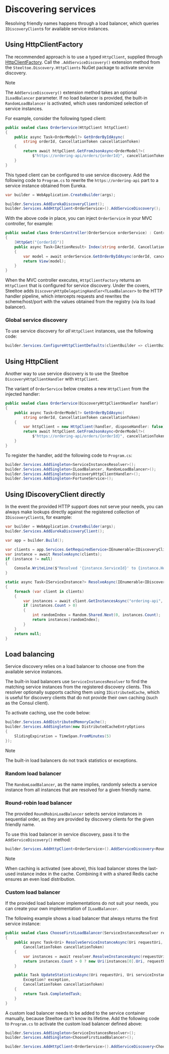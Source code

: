 # Discovering services

Resolving friendly names happens through a load balancer, which queries `IDiscoveryClient`s for available service instances.

## Using HttpClientFactory

The recommended approach is to use a typed `HttpClient`, supplied through
[HttpClientFactory](https://learn.microsoft.com/aspnet/core/fundamentals/http-requests). Call the `.AddServiceDiscovery()`
extension method from the `Steeltoe.Discovery.HttpClients` NuGet package to activate service discovery.

> [!NOTE]
> The `AddServiceDiscovery()` extension method takes an optional `ILoadBalancer` parameter.
> If no load balancer is provided, the built-in `RandomLoadBalancer` is activated,
> which uses randomized selection of service instances.

For example, consider the following typed client:
```csharp
public sealed class OrderService(HttpClient httpClient)
{
    public async Task<OrderModel?> GetOrderByIdAsync(
        string orderId, CancellationToken cancellationToken)
    {
        return await httpClient.GetFromJsonAsync<OrderModel?>(
            $"https://ordering-api/orders/{orderId}", cancellationToken);
    }
}
```

This typed client can be configured to use service discovery. Add the following code to `Program.cs`
to rewrite the `https://ordering-api` part to a service instance obtained from Eureka.

```csharp
var builder = WebApplication.CreateBuilder(args);

builder.Services.AddEurekaDiscoveryClient();
builder.Services.AddHttpClient<OrderService>().AddServiceDiscovery();
```

With the above code in place, you can inject `OrderService` in your MVC controller, for example:

```csharp
public sealed class OrdersController(OrderService orderService) : Controller
{
    [HttpGet("{orderId}")]
    public async Task<IActionResult> Index(string orderId, CancellationToken cancellationToken)
    {
        var model = await orderService.GetOrderByIdAsync(orderId, cancellationToken);
        return View(model);
    }
}
```

When the MVC controller executes, `HttpClientFactory` returns an `HttpClient` that is configured for service discovery.
Under the covers, Steeltoe adds `DiscoveryHttpDelegatingHandler<TLoadBalancer>` to the HTTP handler pipeline,
which intercepts requests and rewrites the scheme/host/port with the values obtained from the registry (via its load balancer).

### Global service discovery

To use service discovery for *all* `HttpClient` instances, use the following code:

```csharp
builder.Services.ConfigureHttpClientDefaults(clientBuilder => clientBuilder.AddServiceDiscovery());
```

## Using HttpClient

Another way to use service discovery is to use the Steeltoe `DiscoveryHttpClientHandler` with `HttpClient`.

The variant of `OrderService` below creates a new `HttpClient` from the injected handler:

```csharp
public sealed class OrderService(DiscoveryHttpClientHandler handler)
{
    public async Task<OrderModel?> GetOrderByIdAsync(
        string orderId, CancellationToken cancellationToken)
    {
        var httpClient = new HttpClient(handler, disposeHandler: false);
        return await httpClient.GetFromJsonAsync<OrderModel?>(
            $"https://ordering-api/orders/{orderId}", cancellationToken);
    }
}
```

To register the handler, add the following code to `Program.cs`:

```csharp
builder.Services.AddSingleton<ServiceInstancesResolver>();
builder.Services.AddSingleton<ILoadBalancer, RandomLoadBalancer>();
builder.Services.AddSingleton<DiscoveryHttpClientHandler>();
builder.Services.AddSingleton<FortuneService>();
```

## Using IDiscoveryClient directly

In the event the provided HTTP support does not serve your needs, you can always make lookups directly against
the registered collection of `IDiscoveryClient`s, for example:

```csharp
var builder = WebApplication.CreateBuilder(args);
builder.Services.AddEurekaDiscoveryClient();

var app = builder.Build();

var clients = app.Services.GetRequiredService<IEnumerable<IDiscoveryClient>>();
var instance = await ResolveAsync(clients);
if (instance != null)
{
    Console.WriteLine($"Resolved '{instance.ServiceId}' to {instance.Host}:{instance.Port}");
}

static async Task<IServiceInstance?> ResolveAsync(IEnumerable<IDiscoveryClient> clients)
{
    foreach (var client in clients)
    {
        var instances = await client.GetInstancesAsync("ordering-api", default);
        if (instances.Count > 0)
        {
            int randomIndex = Random.Shared.Next(0, instances.Count);
            return instances[randomIndex];
        }
    }
    return null;
}
```

## Load balancing

Service discovery relies on a load balancer to choose one from the available service instances.

The built-in load balancers use `ServiceInstancesResolver` to find the matching service instances from the
registered discovery clients. This resolver optionally supports caching them using `IDistributedCache`,
which is useful for discovery clients that do not provide their own caching (such as the Consul client).

To activate caching, use the code below:

```csharp
builder.Services.AddDistributedMemoryCache();
builder.Services.AddSingleton(new DistributedCacheEntryOptions
{
    SlidingExpiration = TimeSpan.FromMinutes(5)
});
```

> [!NOTE]
> The built-in load balancers do not track statistics or exceptions.

### Random load balancer

The `RandomLoadBalancer`, as the name implies, randomly selects a service instance from all instances
that are resolved for a given friendly name.

### Round-robin load balancer

The provided `RoundRobinLoadBalancer` selects service instances in sequential order, as they are provided
by discovery clients for the given friendly name.

To use this load balancer in service discovery, pass it to the `AddServiceDiscovery()` method:

```csharp
builder.Services.AddHttpClient<OrderService>().AddServiceDiscovery<RoundRobinLoadBalancer>();
```

> [!NOTE]
> When caching is activated (see above), this load balancer stores the last-used instance index in the cache.
> Combining it with a shared Redis cache ensures an even load distribution.

### Custom load balancer

If the provided load balancer implementations do not suit your needs, you can create your own implementation of `ILoadBalancer`.

The following example shows a load balancer that always returns the first service instance:

```csharp
public sealed class ChooseFirstLoadBalancer(ServiceInstancesResolver resolver) : ILoadBalancer
{
    public async Task<Uri> ResolveServiceInstanceAsync(Uri requestUri,
        CancellationToken cancellationToken)
    {
        var instances = await resolver.ResolveInstancesAsync(requestUri.Host, cancellationToken);
        return instances.Count > 0 ? new Uri(instances[0].Uri, requestUri.PathAndQuery) : requestUri;
    }

    public Task UpdateStatisticsAsync(Uri requestUri, Uri serviceInstanceUri, TimeSpan? responseTime,
        Exception? exception,
        CancellationToken cancellationToken)
    {
        return Task.CompletedTask;
    }
}
```

A custom load balancer needs to be added to the service container manually, because Steeltoe can't know its lifetime.
Add the following code to `Program.cs` to activate the custom load balancer defined above:

```csharp
builder.Services.AddSingleton<ServiceInstancesResolver>();
builder.Services.AddSingleton<ChooseFirstLoadBalancer>();

builder.Services.AddHttpClient<OrderService>().AddServiceDiscovery<ChooseFirstLoadBalancer>();
```
